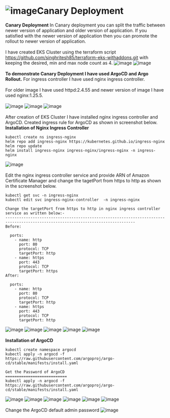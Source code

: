 # ![image](https://github.com/singhritesh85/Deployment-Strategies/assets/56765895/84d55fb3-718b-4c91-a44a-6edc9265e1e3)Canary Deployment

**Canary Deployment** In Canary deployment you can split the traffic between newer version of application and older version of application. If you satisfied with the newer version of application then you can promote the rollout to newer version of application.
<br><br/>
I have created EKS Cluster using the terraform script https://github.com/singhritesh85/terraform-eks-withaddons.git with keeping the desired, min and max node count as 4.
![image](https://github.com/singhritesh85/Deployment-Strategies/assets/56765895/679a10e4-ce04-4ae4-a60a-d082b07ad4f6)
![image](https://github.com/singhritesh85/Deployment-Strategies/assets/56765895/bfa079a1-0fe0-4820-b24c-65d8bc5c8fca)
<br><br/>
**To demonstrate Canary Deployment I have used ArgoCD and Argo Rollout.** For ingress controller I have used nginx ingress controller.
<br><br/>
For older image I have used httpd:2.4.55 and newer version of image I have used nginx:1.25.5. 
<br><br/>
![image](https://github.com/singhritesh85/Deployment-Strategies/assets/56765895/5ddd1f70-03e3-45e9-bb50-dc2417efcda9)
![image](https://github.com/singhritesh85/Deployment-Strategies/assets/56765895/fb534bb6-8c2b-4843-995a-fe60547b5ced)
![image](https://github.com/singhritesh85/Deployment-Strategies/assets/56765895/8b3b3074-7924-4b03-b4ee-f0300732eee6)
<br><br/>
After creation of EKS Cluster I have installed nginx ingress controller and ArgoCD. Created ingress rule for ArgoCD as shown in screenshot below.
**Installation of Nginx Ingress Controller**
```
kubectl create ns ingress-nginx
helm repo add ingress-nginx https://kubernetes.github.io/ingress-nginx
helm repo update
helm install ingress-nginx ingress-nginx/ingress-nginx -n ingress-nginx
```
![image](https://github.com/singhritesh85/Deployment-Strategies/assets/56765895/2a166758-4f6d-47f9-b497-147e4df26b6c)
<br><br/>
Edit the nginx ingress controller service and provide ARN of Amazon Certificate Manager and change the tagetPort from https to http as shown in the screenshot below.
```
kubectl get svc -n ingress-nginx
kubectl edit svc ingress-nginx-controller  -n ingress-nginx

Change the targetPort from https to http in nginx ingress controller service as written below:-
-------------------------------------------------------------------------------------------------------------------------------
Before:

  ports:
    - name: http
      port: 80
      protocol: TCP
      targetPort: http
    - name: https
      port: 443
      protocol: TCP
      targetPort: https
After:

  ports:
    - name: http
      port: 80
      protocol: TCP
      targetPort: http
    - name: https
      port: 443
      protocol: TCP
      targetPort: http
```
![image](https://github.com/singhritesh85/Deployment-Strategies/assets/56765895/0e4d62be-99ab-4200-8cfc-eeaef5ec8fa2)
![image](https://github.com/singhritesh85/Deployment-Strategies/assets/56765895/b89b614b-06e7-49cb-bf82-989ee97f7378)
![image](https://github.com/singhritesh85/Deployment-Strategies/assets/56765895/b006d290-84e0-4db6-8e20-48a3839987cd)
![image](https://github.com/singhritesh85/Deployment-Strategies/assets/56765895/8a03ac6d-d943-4406-9851-507a2cc869fd)
![image](https://github.com/singhritesh85/Deployment-Strategies/assets/56765895/7618170b-d02b-4826-a846-7e8fad451bda)
<br><br/>
**Installation of ArgoCD**
```
kubectl create namespace argocd
kubectl apply -n argocd -f https://raw.githubusercontent.com/argoproj/argo-cd/stable/manifests/install.yaml

Get the Password of ArgoCD
===========================
kubectl apply -n argocd -f https://raw.githubusercontent.com/argoproj/argo-cd/stable/manifests/install.yaml
```
![image](https://github.com/singhritesh85/Deployment-Strategies/assets/56765895/8744fba8-07f7-4678-8b4f-7ad82dd629d9)
![image](https://github.com/singhritesh85/Deployment-Strategies/assets/56765895/46312643-f863-4e1a-9bf2-901e27b65558)
![image](https://github.com/singhritesh85/Deployment-Strategies/assets/56765895/d7b6f095-4847-4a45-b3b4-7f8513ce32db)
![image](https://github.com/singhritesh85/Deployment-Strategies/assets/56765895/8b557163-7bcb-43ff-900a-4196e0422442)
![image](https://github.com/singhritesh85/Deployment-Strategies/assets/56765895/5484999e-c8d2-437b-ac8a-28b176b87f9c)
![image](https://github.com/singhritesh85/Deployment-Strategies/assets/56765895/5bff1224-72fa-4cac-bba4-0d238c23bdce)
<br><br/>
Change the ArgoCD default admin password
![image](https://github.com/singhritesh85/Deployment-Strategies/assets/56765895/1662f989-e0e0-4c6e-b34e-d613fef57742)


